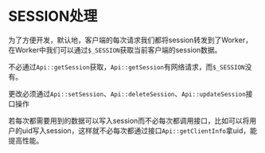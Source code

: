 # SESSION处理

为了方便开发，默认地，客户端的每次请求我们都将session转发到了Worker，在Worker中我们可以通过`$_SESSION`获取当前客户端的session数据。

不必通过`Api::getSession`获取，`Api::getSession`有网络请求，而`$_SESSION`没有。

更改必须通过`Api::setSession`、`Api::deleteSession`、`Api::updateSession`接口操作

若每次都需要用到的数据可以写入session而不必每次都调用接口，比如可以将用户的uid写入session，这样就不必每次都通过接口`Api::getClientInfo`拿uid，能提高性能。
